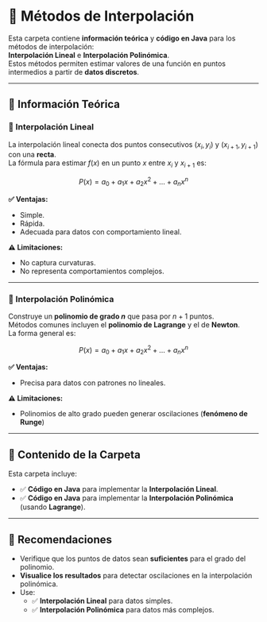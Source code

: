 # 📂 Métodos de Interpolación

Esta carpeta contiene **información teórica** y **código en Java** para los métodos de interpolación:  
**Interpolación Lineal** e **Interpolación Polinómica**.  
Estos métodos permiten estimar valores de una función en puntos intermedios a partir de **datos discretos**.

---

## 📘 Información Teórica

### 🔹 Interpolación Lineal

La interpolación lineal conecta dos puntos consecutivos $(x_i, y_i)$ y $(x_{i+1}, y_{i+1})$ con una **recta**.  
La fórmula para estimar $f(x)$ en un punto $x$ entre $x_i$ y $x_{i+1}$ es:

$$
P(x) = a_0 + a_1 x + a_2 x^2 + \dots + a_n x^n
$$


**✅ Ventajas:**
- Simple.
- Rápida.
- Adecuada para datos con comportamiento lineal.

**⚠️ Limitaciones:**
- No captura curvaturas.
- No representa comportamientos complejos.

---

### 🔹 Interpolación Polinómica

Construye un **polinomio de grado $n$** que pasa por $n+1$ puntos.  
Métodos comunes incluyen el **polinomio de Lagrange** y el de **Newton**.  
La forma general es:

$$
P(x) = a_0 + a_1 x + a_2 x^2 + \dots + a_n x^n
$$

**✅ Ventajas:**
- Precisa para datos con patrones no lineales.

**⚠️ Limitaciones:**
- Polinomios de alto grado pueden generar oscilaciones (**fenómeno de Runge**)

---

## 📁 Contenido de la Carpeta

Esta carpeta incluye:

- ✅ **Código en Java** para implementar la **Interpolación Lineal**.
- ✅ **Código en Java** para implementar la **Interpolación Polinómica** (usando **Lagrange**).

---

## 🧠 Recomendaciones

- Verifique que los puntos de datos sean **suficientes** para el grado del polinomio.
- **Visualice los resultados** para detectar oscilaciones en la interpolación polinómica.
- Use:
  - ✅ **Interpolación Lineal** para datos simples.
  - ✅ **Interpolación Polinómica** para datos más complejos.
